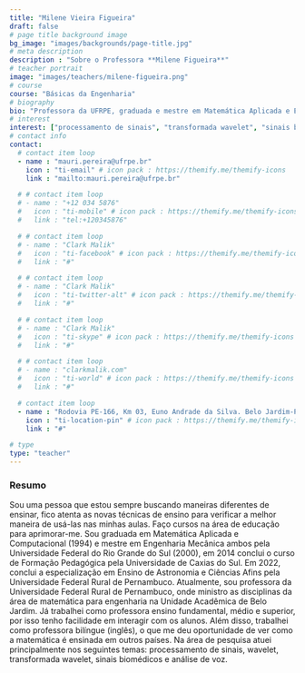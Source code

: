 ```yaml
---
title: "Milene Vieira Figueira"
draft: false
# page title background image
bg_image: "images/backgrounds/page-title.jpg"
# meta description
description : "Sobre o Professora **Milene Figueira**"
# teacher portrait
image: "images/teachers/milene-figueira.png"
# course
course: "Básicas da Engenharia"
# biography
bio: "Professora da UFRPE, graduada e mestre em Matemática Aplicada e Engenharia Mecânica (UFRGS), com experiência em técnicas pedagógicas inovadoras e pesquisa em processamento de sinais e análise de voz."
# interest
interest: ["processamento de sinais", "transformada wavelet", "sinais biomédicos","análise de voz"]
# contact info
contact:
  # contact item loop
  - name : "mauri.pereira@ufrpe.br"
    icon : "ti-email" # icon pack : https://themify.me/themify-icons
    link : "mailto:mauri.pereira@ufrpe.br"

  # # contact item loop
  # - name : "+12 034 5876"
  #   icon : "ti-mobile" # icon pack : https://themify.me/themify-icons
  #   link : "tel:+120345876"

  # # contact item loop
  # - name : "Clark Malik"
  #   icon : "ti-facebook" # icon pack : https://themify.me/themify-icons
  #   link : "#"

  # # contact item loop
  # - name : "Clark Malik"
  #   icon : "ti-twitter-alt" # icon pack : https://themify.me/themify-icons
  #   link : "#"

  # # contact item loop
  # - name : "Clark Malik"
  #   icon : "ti-skype" # icon pack : https://themify.me/themify-icons
  #   link : "#"

  # # contact item loop
  # - name : "clarkmalik.com"
  #   icon : "ti-world" # icon pack : https://themify.me/themify-icons
  #   link : "#"

  # contact item loop
  - name : "Rodovia PE-166, Km 03, Euno Andrade da Silva. Belo Jardim-PE. CEP: 55156-580"
    icon : "ti-location-pin" # icon pack : https://themify.me/themify-icons
    link : "#"

# type
type: "teacher"
---
```


### Resumo

Sou uma pessoa que estou sempre buscando maneiras diferentes de ensinar, fico atenta as novas técnicas de ensino para verificar a melhor maneira de usá-las nas minhas aulas. Faço cursos na área de educação para aprimorar-me. Sou graduada em Matemática Aplicada e Computacional (1994) e mestre em Engenharia Mecânica ambos pela Universidade Federal do Rio Grande do Sul (2000), em 2014 conclui o curso de Formação Pedagógica pela Universidade de Caxias do Sul. Em 2022, conclui a especialização em Ensino de Astronomia e Ciências Afins pela Universidade Federal Rural de Pernambuco. Atualmente, sou professora da Universidade Federal Rural de Pernambuco, onde ministro as disciplinas da área de matemática para engenharia na Unidade Acadêmica de Belo Jardim. Já trabalhei como professora ensino fundamental, médio e superior, por isso tenho facilidade em interagir com os alunos. Além disso, trabalhei como professora bilíngue (inglês), o que me deu oportunidade de ver como a matemática é ensinada em outros países. Na área de pesquisa atuei principalmente nos seguintes temas: processamento de sinais, wavelet, transformada wavelet, sinais biomédicos e análise de voz.